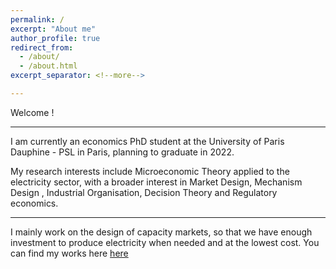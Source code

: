 ```yaml
---
permalink: /
excerpt: "About me"
author_profile: true
redirect_from: 
  - /about/
  - /about.html
excerpt_separator: <!--more-->

---
```


Welcome !

------

I am currently an economics PhD student at the University of Paris Dauphine - PSL in Paris, planning to graduate in 2022. 


My research interests include Microeconomic Theory applied to the electricity sector, with a broader interest in Market Design, Mechanism Design , Industrial Organisation, Decision Theory and Regulatory economics.

------

I mainly work on the design of capacity markets, so that we have enough investment to produce electricity when needed and at the lowest cost. You can find my works here [here](http://leopoldmonjoie.com/publications/)

   <!--more--> 

